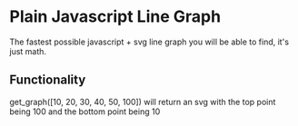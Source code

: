 # Plain Javascript Line Graph
The fastest possible javascript + svg line graph you will be able to find, it's just math.

## Functionality
get_graph([10, 20, 30, 40, 50, 100]) will return an svg with the top point being 100 and the bottom point being 10
